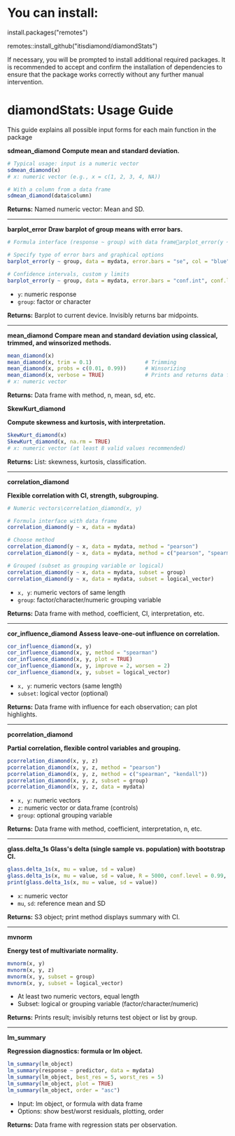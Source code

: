 # You can install:
install.packages("remotes")

remotes::install_github("itisdiamond/diamondStats")

If necessary, you will be prompted to install additional required packages.
It is recommended to accept and confirm the installation of dependencies to ensure that the package works correctly without any further manual intervention.

# diamondStats: Usage Guide

This guide explains all possible input forms for each main function in the package

**sdmean_diamond**
**Compute mean and standard deviation.**

```r
# Typical usage: input is a numeric vector
sdmean_diamond(x)
# x: numeric vector (e.g., x = c(1, 2, 3, 4, NA))

# With a column from a data frame
sdmean_diamond(data$column)
```

**Returns:** Named numeric vector: Mean and SD.

---

**barplot_error**
**Draw barplot of group means with error bars.**

```r
# Formula interface (response ~ group) with data framearplot_error(y ~ group, data = mydata)

# Specify type of error bars and graphical options
barplot_error(y ~ group, data = mydata, error.bars = "se", col = "blue")

# Confidence intervals, custom y limits
barplot_error(y ~ group, data = mydata, error.bars = "conf.int", conf.level = 0.99, ylim = c(0, 10))
```

* `y`: numeric response
* `group`: factor or character

**Returns:** Barplot to current device. Invisibly returns bar midpoints.

---

**mean_diamond**
**Compare mean and standard deviation using classical, trimmed, and winsorized methods.**

```r
mean_diamond(x)
mean_diamond(x, trim = 0.1)                 # Trimming
mean_diamond(x, probs = c(0.01, 0.99))      # Winsorizing
mean_diamond(x, verbose = TRUE)             # Prints and returns data frame
# x: numeric vector
```

**Returns:** Data frame with method, n, mean, sd, etc.


**SkewKurt_diamond**

**Compute skewness and kurtosis, with interpretation.**

```r
SkewKurt_diamond(x)
SkewKurt_diamond(x, na.rm = TRUE)
# x: numeric vector (at least 8 valid values recommended)
```

**Returns:** List: skewness, kurtosis, classification.

---

**correlation_diamond**

**Flexible correlation with CI, strength, subgrouping.**

```r
# Numeric vectors\correlation_diamond(x, y)

# Formula interface with data frame
correlation_diamond(y ~ x, data = mydata)

# Choose method
correlation_diamond(y ~ x, data = mydata, method = "pearson")
correlation_diamond(y ~ x, data = mydata, method = c("pearson", "spearman"))

# Grouped (subset as grouping variable or logical)
correlation_diamond(y ~ x, data = mydata, subset = group)
correlation_diamond(y ~ x, data = mydata, subset = logical_vector)
```

* `x, y`: numeric vectors of same length
* `group`: factor/character/numeric grouping variable

**Returns:** Data frame with method, coefficient, CI, interpretation, etc.

---

**cor_influence_diamond**
**Assess leave-one-out influence on correlation.**

```r
cor_influence_diamond(x, y)
cor_influence_diamond(x, y, method = "spearman")
cor_influence_diamond(x, y, plot = TRUE)
cor_influence_diamond(x, y, improve = 2, worsen = 2)
cor_influence_diamond(x, y, subset = logical_vector)
```

* `x, y`: numeric vectors (same length)
* `subset`: logical vector (optional)

**Returns:** Data frame with influence for each observation; can plot highlights.

---

**pcorrelation_diamond**

**Partial correlation, flexible control variables and grouping.**

```r
pcorrelation_diamond(x, y, z)
pcorrelation_diamond(x, y, z, method = "pearson")
pcorrelation_diamond(x, y, z, method = c("spearman", "kendall"))
pcorrelation_diamond(x, y, z, subset = group)
pcorrelation_diamond(x, y, z, data = mydata)
```

* `x, y`: numeric vectors
* `z`: numeric vector or data.frame (controls)
* `group`: optional grouping variable

**Returns:** Data frame with method, coefficient, interpretation, n, etc.

---

**glass.delta_1s**
**Glass's delta (single sample vs. population) with bootstrap CI.**

```r
glass.delta_1s(x, mu = value, sd = value)
glass.delta_1s(x, mu = value, sd = value, R = 5000, conf.level = 0.99, seed = 1234)
print(glass.delta_1s(x, mu = value, sd = value))
```

* `x`: numeric vector
* `mu`, `sd`: reference mean and SD

**Returns:** S3 object; print method displays summary with CI.

---

**mvnorm**

**Energy test of multivariate normality.**

```r
mvnorm(x, y)
mvnorm(x, y, z)
mvnorm(x, y, subset = group)
mvnorm(x, y, subset = logical_vector)
```

* At least two numeric vectors, equal length
* Subset: logical or grouping variable (factor/character/numeric)

**Returns:** Prints result; invisibly returns test object or list by group.

---

**lm_summary**

**Regression diagnostics: formula or lm object.**

```r
lm_summary(lm_object)
lm_summary(response ~ predictor, data = mydata)
lm_summary(lm_object, best_res = 5, worst_res = 5)
lm_summary(lm_object, plot = TRUE)
lm_summary(lm_object, order = "asc")
```

* Input: lm object, or formula with data frame
* Options: show best/worst residuals, plotting, order

**Returns:** Data frame with regression stats per observation.
